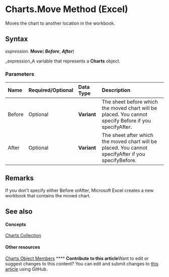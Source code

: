
# Charts.Move Method (Excel)

Moves the chart to another location in the workbook.


## Syntax

 _expression_. **Move**( **_Before_**,  **_After_**)

 _expression_A variable that represents a  **Charts** object.


### Parameters



|**Name**|**Required/Optional**|**Data Type**|**Description**|
|:-----|:-----|:-----|:-----|
|Before|Optional| **Variant**|The sheet before which the moved chart will be placed. You cannot specify Before if you specifyAfter.|
|After|Optional| **Variant**| The sheet after which the moved chart will be placed. You cannot specifyAfter if you specifyBefore.|

## Remarks

If you don't specify either Before orAfter, Microsoft Excel creates a new workbook that contains the moved chart.


## See also


#### Concepts


 [Charts Collection](06d4602e-a713-7ca0-db39-2d8a29f084a0.md)
#### Other resources


 [Charts Object Members](209281d5-4fda-65f1-ac1c-6ae43c2764ba.md)
****   **Contribute to this article**Want to edit or suggest changes to this content? You can edit and submit changes to  [this article](https://github.com/jhershey00/VBA_Excel_Test/OpenXMLCon/articles/2f056384-6da5-4431-0458-a583e7f975d7.md) using GitHub.

